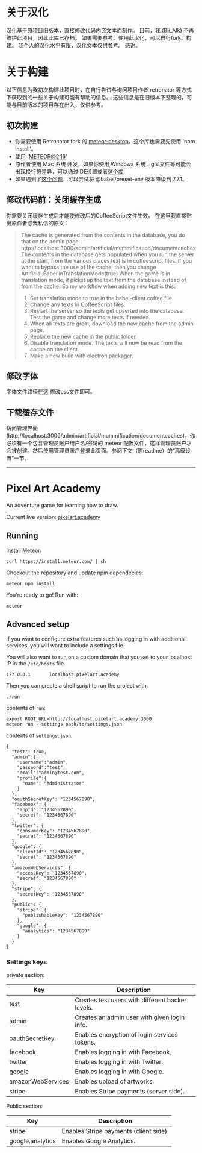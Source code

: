 # 关于汉化
汉化基于原项目旧版本，直接修改代码内嵌文本而制作。
目前，我 (Bli_AIk) 不再维护此项目，因此此库已存档。
如果需要参考、使用此汉化，可以自行fork、构建。
我个人的汉化水平有限，汉化文本仅供参考。
感谢。

# 关于构建
以下信息为我初次构建此项目时，在自行尝试与询问项目作者 retronator 等方式下获取到的一些关于构建可能有帮助的信息。
这些信息是在旧版本下整理的，可能与目前版本的项目存在出入，仅供参考。

## 初次构建
- 你需要使用 Retronator fork 的 [meteor-desktop](https://github.com/Retronator/meteor-desktop)。这个库也需要先使用 'npm install'。
- 使用 'METEOR@2.16'
- 原作者使用 Mac 系统 开发，如果你使用 Windows 系统，glsl文件等可能会出现换行符差异，可以通过IDE设置或者[这个库](https://github.com/Retronator/Pixel-Art-Academy/blob/master/packages/api/glslbuildplugin.js)
- 如果遇到了[这个问题](https://github.com/Meteor-Community-Packages/meteor-desktop/issues/37)，可以尝试将 @babel/preset-env 版本降级到 7.7.1。

## 修改代码前：关闭缓存生成
你需要关闭缓存生成后才能使修改后的CoffeeScript文件生效。
在这里我直接贴出原作者与我私信的原文：

> The cache is generated from the contents in the database, you do that on the admin page
> http://localhost:3000/admin/artificial/mummification/documentcaches
> The contents in the database gets populated when you run the server at the start, from the various places text is in coffeescript files.
> If you want to bypass the use of the cache, then you change Artificial.Babel.inTranslationMode(true)
> When the game is in translation mode, it pickst up the text from the database instead of from the cache.
> So my workflow when adding new text is this:
> 1. Set translation mode to true in the babel-client.coffee file.
> 2. Change any texts in CoffeeScript files.
> 3. Restart the server so the texts get upserted into the database. Test the game and change more texts if needed.
> 4. When all texts are great, download the new cache from the admin page.
> 5. Replace the new cache in the public folder.
> 6. Disable translation mode. The texts will now be read from the cache on the client.
> 7. Make a new build with electron packager.

## 修改字体
字体文件路径[在这](https://github.com/Retronator/Pixel-Art-Academy/tree/learn-mode/packages/retronator-identity/typography)
修改css文件即可。

## 下载缓存文件
访问管理界面 (http://localhost:3000/admin/artificial/mummification/documentcaches)。你必须有一个包含管理员账户用户名/密码的 meteor 配置文件，这样管理员账户才会被创建。然后使用管理员账户登录此页面。参阅下文（原readme）的“高级设置”一节。

---


# Pixel Art Academy

An adventure game for learning how to draw.

Current live version: [pixelart.academy](https://pixelart.academy)

## Running

Install [Meteor](https://www.meteor.com):

```
curl https://install.meteor.com/ | sh
```

Checkout the repository and update npm dependecies:

```
meteor npm install
```

You're ready to go! Run with:

```
meteor
```

## Advanced setup 

If you want to configure extra features such as logging in with 
additional services, you will want to include a settings file.

You will also want to run on a custom domain that you set to your
localhost IP in the `/etc/hosts` file.

```
127.0.0.1       localhost.pixelart.academy
```

Then you can create a shell script to run the project with:

```
./run
```

contents of `run`:

```
export ROOT_URL=http://localhost.pixelart.academy:3000
meteor run --settings path/to/settings.json
```

contents of `settings.json`:

```
{
  "test": true,
  "admin":{
    "username":"admin",
    "password":"test",
    "email":"admin@test.com",
    "profile":{
      "name": "Administrator"
    }
  },
  "oauthSecretKey": "1234567890",
  "facebook": {
    "appId": "1234567890",
    "secret": "1234567890"
  },
  "twitter": {
    "consumerKey": "1234567890",
    "secret": "1234567890"
  },
  "google": {
    "clientId": "1234567890",
    "secret": "1234567890"
  },
  "amazonWebServices": {
    "accessKey": "1234567890",
    "secret": "1234567890"
  },
  "stripe": {
    "secretKey": "1234567890"
  },
  "public": {
    "stripe": {
      "publishableKey": "1234567890"
    },
    "google": {
      "analytics": "1234567890"
    }
  }
}
```

### Settings keys

private section:

| Key                  | Description                                                                |
|----------------------|----------------------------------------------------------------------------|
| test                 | Creates test users with different backer levels.                           |
| admin                | Creates an admin user with given login info.                               |
| oauthSecretKey       | Enables encryption of login services tokens.                               |
| facebook             | Enables logging in with Facebook.                                          |
| twitter              | Enables logging in with Twitter.                                           |
| google               | Enables logging in with Google.                                            |
| amazonWebServices    | Enables upload of artworks.                                                |
| stripe               | Enables Stripe payments (server side).                                     |

Public section:

| Key                  | Description                                                                |
|----------------------|----------------------------------------------------------------------------|
| stripe               | Enables Stripe payments (client side).                                     |
| google.analytics     | Enables Google Analytics.                                                  |
